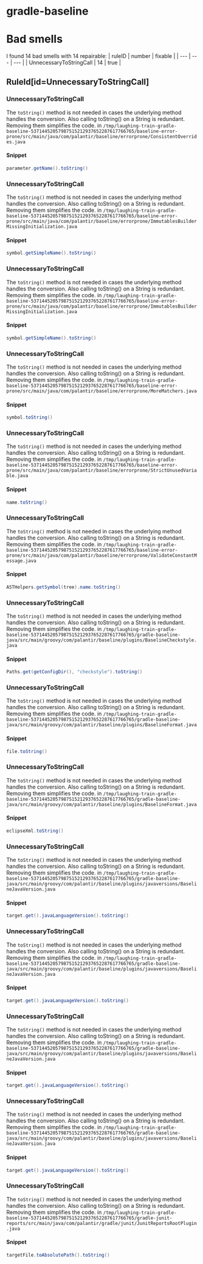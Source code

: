 # gradle-baseline 
 
# Bad smells
I found 14 bad smells with 14 repairable:
| ruleID | number | fixable |
| --- | --- | --- |
| UnnecessaryToStringCall | 14 | true |
## RuleId[id=UnnecessaryToStringCall]
### UnnecessaryToStringCall
The `toString()` method is not needed in cases the underlying method handles the conversion. Also calling toString() on a String is redundant. Removing them simplifies the code.
in `/tmp/laughing-train-gradle-baseline-53714452057987515212937652287617766765/baseline-error-prone/src/main/java/com/palantir/baseline/errorprone/ConsistentOverrides.java`
#### Snippet
```java
parameter.getName().toString()
```

### UnnecessaryToStringCall
The `toString()` method is not needed in cases the underlying method handles the conversion. Also calling toString() on a String is redundant. Removing them simplifies the code.
in `/tmp/laughing-train-gradle-baseline-53714452057987515212937652287617766765/baseline-error-prone/src/main/java/com/palantir/baseline/errorprone/ImmutablesBuilderMissingInitialization.java`
#### Snippet
```java
symbol.getSimpleName().toString()
```

### UnnecessaryToStringCall
The `toString()` method is not needed in cases the underlying method handles the conversion. Also calling toString() on a String is redundant. Removing them simplifies the code.
in `/tmp/laughing-train-gradle-baseline-53714452057987515212937652287617766765/baseline-error-prone/src/main/java/com/palantir/baseline/errorprone/ImmutablesBuilderMissingInitialization.java`
#### Snippet
```java
symbol.getSimpleName().toString()
```

### UnnecessaryToStringCall
The `toString()` method is not needed in cases the underlying method handles the conversion. Also calling toString() on a String is redundant. Removing them simplifies the code.
in `/tmp/laughing-train-gradle-baseline-53714452057987515212937652287617766765/baseline-error-prone/src/main/java/com/palantir/baseline/errorprone/MoreMatchers.java`
#### Snippet
```java
symbol.toString()
```

### UnnecessaryToStringCall
The `toString()` method is not needed in cases the underlying method handles the conversion. Also calling toString() on a String is redundant. Removing them simplifies the code.
in `/tmp/laughing-train-gradle-baseline-53714452057987515212937652287617766765/baseline-error-prone/src/main/java/com/palantir/baseline/errorprone/StrictUnusedVariable.java`
#### Snippet
```java
name.toString()
```

### UnnecessaryToStringCall
The `toString()` method is not needed in cases the underlying method handles the conversion. Also calling toString() on a String is redundant. Removing them simplifies the code.
in `/tmp/laughing-train-gradle-baseline-53714452057987515212937652287617766765/baseline-error-prone/src/main/java/com/palantir/baseline/errorprone/ValidateConstantMessage.java`
#### Snippet
```java
ASTHelpers.getSymbol(tree).name.toString()
```

### UnnecessaryToStringCall
The `toString()` method is not needed in cases the underlying method handles the conversion. Also calling toString() on a String is redundant. Removing them simplifies the code.
in `/tmp/laughing-train-gradle-baseline-53714452057987515212937652287617766765/gradle-baseline-java/src/main/groovy/com/palantir/baseline/plugins/BaselineCheckstyle.java`
#### Snippet
```java
Paths.get(getConfigDir(), "checkstyle").toString()
```

### UnnecessaryToStringCall
The `toString()` method is not needed in cases the underlying method handles the conversion. Also calling toString() on a String is redundant. Removing them simplifies the code.
in `/tmp/laughing-train-gradle-baseline-53714452057987515212937652287617766765/gradle-baseline-java/src/main/groovy/com/palantir/baseline/plugins/BaselineFormat.java`
#### Snippet
```java
file.toString()
```

### UnnecessaryToStringCall
The `toString()` method is not needed in cases the underlying method handles the conversion. Also calling toString() on a String is redundant. Removing them simplifies the code.
in `/tmp/laughing-train-gradle-baseline-53714452057987515212937652287617766765/gradle-baseline-java/src/main/groovy/com/palantir/baseline/plugins/BaselineFormat.java`
#### Snippet
```java
eclipseXml.toString()
```

### UnnecessaryToStringCall
The `toString()` method is not needed in cases the underlying method handles the conversion. Also calling toString() on a String is redundant. Removing them simplifies the code.
in `/tmp/laughing-train-gradle-baseline-53714452057987515212937652287617766765/gradle-baseline-java/src/main/groovy/com/palantir/baseline/plugins/javaversions/BaselineJavaVersion.java`
#### Snippet
```java
target.get().javaLanguageVersion().toString()
```

### UnnecessaryToStringCall
The `toString()` method is not needed in cases the underlying method handles the conversion. Also calling toString() on a String is redundant. Removing them simplifies the code.
in `/tmp/laughing-train-gradle-baseline-53714452057987515212937652287617766765/gradle-baseline-java/src/main/groovy/com/palantir/baseline/plugins/javaversions/BaselineJavaVersion.java`
#### Snippet
```java
target.get().javaLanguageVersion().toString()
```

### UnnecessaryToStringCall
The `toString()` method is not needed in cases the underlying method handles the conversion. Also calling toString() on a String is redundant. Removing them simplifies the code.
in `/tmp/laughing-train-gradle-baseline-53714452057987515212937652287617766765/gradle-baseline-java/src/main/groovy/com/palantir/baseline/plugins/javaversions/BaselineJavaVersion.java`
#### Snippet
```java
target.get().javaLanguageVersion().toString()
```

### UnnecessaryToStringCall
The `toString()` method is not needed in cases the underlying method handles the conversion. Also calling toString() on a String is redundant. Removing them simplifies the code.
in `/tmp/laughing-train-gradle-baseline-53714452057987515212937652287617766765/gradle-baseline-java/src/main/groovy/com/palantir/baseline/plugins/javaversions/BaselineJavaVersion.java`
#### Snippet
```java
target.get().javaLanguageVersion().toString()
```

### UnnecessaryToStringCall
The `toString()` method is not needed in cases the underlying method handles the conversion. Also calling toString() on a String is redundant. Removing them simplifies the code.
in `/tmp/laughing-train-gradle-baseline-53714452057987515212937652287617766765/gradle-junit-reports/src/main/java/com/palantir/gradle/junit/JunitReportsRootPlugin.java`
#### Snippet
```java
targetFile.toAbsolutePath().toString()
```

